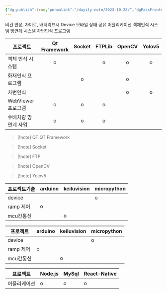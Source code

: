 ```yaml
---
{"dg-publish":true,"permalink":"/dayily-note/2023-10-28/","dgPassFrontmatter":true,"created":"2023-12-13T17:50:08.631+09:00","updated":"2023-12-14T18:14:39.939+09:00"}
---
```


비컨 반응, 자이로, 배터리표시 Device
모바일 상태 공유 어플리케이션
객체인식 시스템
망연계 시스템
차번인식 프로그램

|프로젝트|Qt Framework|Socket|FTPLib|OpenCV|Yolov5|
|---|:---:|:---:|:---:|:---:|:---:|
|객체 인식 시스템|o||o|o|o|
|화재인식 프로그램||o||o||
|차번인식||||o|o|
|WebViewer 프로그램|o|o|o|||
|수배차량 망 연계 사업|o|o|o|||


>[!note] QT
>QT Framework
>

>[!note] Socket

>[!note] FTP

>[!note] OpenCV

>[!note] Yolov5




|프로젝트기술|arduino|keiluvision|micropython|
|---|---|---|---|
|device|||o|
|ramp 제어|o|||
|mcu간통신||o||

|프로젝트|arduino|keiluvision|micropython|
|---|---|---|---|
|device|||o|
|ramp 제어|o|||
|mcu간통신||o||

|프로젝트|Node.js|MySql|React-Native|
|---|---|---|---|
|어플리케이션|o|o|o|



